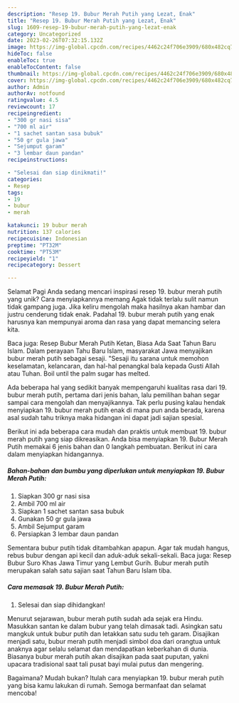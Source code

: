 ```yaml
---
description: "Resep 19. Bubur Merah Putih yang Lezat, Enak"
title: "Resep 19. Bubur Merah Putih yang Lezat, Enak"
slug: 1609-resep-19-bubur-merah-putih-yang-lezat-enak
category: Uncategorized
date: 2023-02-26T07:32:15.132Z
image: https://img-global.cpcdn.com/recipes/4462c24f706e3909/680x482cq70/19-bubur-merah-putih-foto-resep-utama.jpg
hideToc: false
enableToc: true
enableTocContent: false
thumbnail: https://img-global.cpcdn.com/recipes/4462c24f706e3909/680x482cq70/19-bubur-merah-putih-foto-resep-utama.jpg
cover: https://img-global.cpcdn.com/recipes/4462c24f706e3909/680x482cq70/19-bubur-merah-putih-foto-resep-utama.jpg
author: Admin
authorAv: notfound
ratingvalue: 4.5
reviewcount: 17
recipeingredient:
- "300 gr nasi sisa"
- "700 ml air"
- "1 sachet santan sasa bubuk"
- "50 gr gula jawa"
- "Sejumput garam"
- "3 lembar daun pandan"
recipeinstructions:

- "Selesai dan siap dinikmati!"
categories:
- Resep
tags:
- 19
- bubur
- merah

katakunci: 19 bubur merah 
nutrition: 137 calories
recipecuisine: Indonesian
preptime: "PT32M"
cooktime: "PT53M"
recipeyield: "1"
recipecategory: Dessert

---
```



Selamat Pagi Anda sedang mencari inspirasi resep 19. bubur merah putih yang unik? Cara menyiapkannya memang Agak tidak terlalu sulit namun tidak gampang juga. Jika keliru mengolah maka hasilnya akan hambar dan justru cenderung tidak enak. Padahal 19. bubur merah putih yang enak harusnya kan mempunyai aroma dan rasa yang dapat memancing selera kita.


Baca juga: Resep Bubur Merah Putih Ketan, Biasa Ada Saat Tahun Baru Islam. Dalam perayaan Tahu Baru Islam, masyarakat Jawa menyajikan bubur merah putih sebagai sesaji. &#34;Sesaji itu sarana untuk memohon keselamatan, kelancaran, dan hal-hal penangkal bala kepada Gusti Allah atau Tuhan. Boil until the palm sugar has melted.

Ada beberapa hal yang sedikit banyak mempengaruhi kualitas rasa dari 19. bubur merah putih, pertama dari jenis bahan, lalu pemilihan bahan segar sampai cara mengolah dan menyajikannya. Tak perlu pusing kalau hendak menyiapkan 19. bubur merah putih enak di mana pun anda berada, karena asal sudah tahu triknya maka hidangan ini dapat jadi sajian spesial.


Berikut ini ada beberapa cara mudah dan praktis untuk membuat 19. bubur merah putih yang siap dikreasikan. Anda bisa menyiapkan 19. Bubur Merah Putih memakai 6 jenis bahan dan 0 langkah pembuatan. Berikut ini cara dalam menyiapkan hidangannya.

<!--inarticleads1-->

##### Bahan-bahan dan bumbu yang diperlukan untuk menyiapkan 19. Bubur Merah Putih:

1. Siapkan 300 gr nasi sisa
1. Ambil 700 ml air
1. Siapkan 1 sachet santan sasa bubuk
1. Gunakan 50 gr gula jawa
1. Ambil Sejumput garam
1. Persiapkan 3 lembar daun pandan


Sementara bubur putih tidak ditambahkan apapun. Agar tak mudah hangus, rebus bubur dengan api kecil dan aduk-aduk sekali-sekali. Baca juga: Resep Bubur Suro Khas Jawa Timur yang Lembut Gurih. Bubur merah putih merupakan salah satu sajian saat Tahun Baru Islam tiba. 

<!--inarticleads2-->

##### Cara memasak 19. Bubur Merah Putih:


1. Selesai dan siap dihidangkan!

Menurut sejarawan, bubur merah putih sudah ada sejak era Hindu. Masukkan santan ke dalam bubur yang telah dimasak tadi. Asingkan satu mangkuk untuk bubur putih dan letakkan satu sudu teh garam. Disajikan menjadi satu, bubur merah putih menjadi simbol doa dari orangtua untuk anaknya agar selalu selamat dan mendapatkan keberkahan di dunia. Biasanya bubur merah putih akan disajikan pada saat puputan, yakni upacara tradisional saat tali pusat bayi mulai putus dan mengering. 

Bagaimana? Mudah bukan? Itulah cara menyiapkan 19. bubur merah putih yang bisa kamu lakukan di rumah. Semoga bermanfaat dan selamat mencoba!

